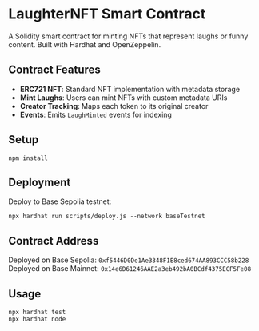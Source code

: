 # LaughterNFT Smart Contract

A Solidity smart contract for minting NFTs that represent laughs or funny content. Built with Hardhat and OpenZeppelin.

## Contract Features

- **ERC721 NFT**: Standard NFT implementation with metadata storage
- **Mint Laughs**: Users can mint NFTs with custom metadata URIs
- **Creator Tracking**: Maps each token to its original creator
- **Events**: Emits `LaughMinted` events for indexing

## Setup

```shell
npm install
```

## Deployment

Deploy to Base Sepolia testnet:

```shell
npx hardhat run scripts/deploy.js --network baseTestnet
```

## Contract Address

Deployed on Base Sepolia: `0xf5446D0De1Ae3348F1E8ced674AA893CCC58b228`
Deployed on Base Mainnet: `0x14e6D61246AAE2a3eb492bA0BCdf4375ECF5Fe08`

## Usage

```shell
npx hardhat test
npx hardhat node
```
